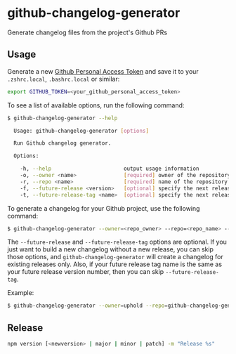 # github-changelog-generator
Generate changelog files from the project's Github PRs

## Usage
Generate a new [Github Personal Access Token](https://github.com/settings/tokens) and save it to your `.zshrc.local`, `.bashrc.local` or similar:

```sh
export GITHUB_TOKEN=<your_github_personal_access_token>
```

To see a list of available options, run the following command:

```sh
$ github-changelog-generator --help

  Usage: github-changelog-generator [options]

  Run Github changelog generator.

  Options:

    -h, --help                       output usage information
    -o, --owner <name>               [required] owner of the repository
    -r, --repo <name>                [required] name of the repository
    -f, --future-release <version>   [optional] specify the next release version
    -t, --future-release-tag <name>  [optional] specify the next release tag name if it is different from the release version
```

To generate a changelog for your Github project, use the following command:

```sh
$ github-changelog-generator --owner=<repo_owner> --repo=<repo_name> --future-release=<release_name> --future-release-tag=<release_tag_name>  > <your_changelog_file>
```

The `--future-release` and `--future-release-tag` options are optional. If you just want to build a new changelog without a new release, you can skip those options, and `github-changelog-generator` will create a changelog for existing releases only. Also, if your future release tag name is the same as your future release version number, then you can skip `--future-release-tag`.

Example:

```sh
$ github-changelog-generator --owner=uphold --repo=github-changelog-generator --future-release=1.2.3 --future-release-tag=v1.2.3 > CHANGELOG.md
```


## Release
```sh
npm version [<newversion> | major | minor | patch] -m "Release %s"
```
